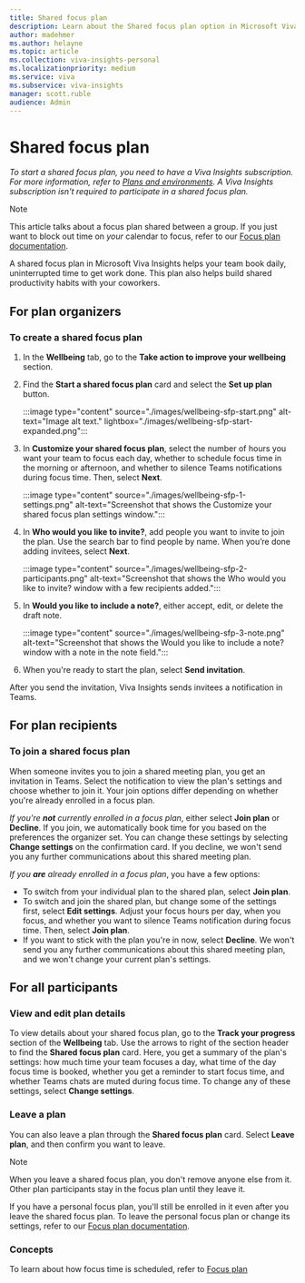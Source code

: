 ```yaml
---
title: Shared focus plan
description: Learn about the Shared focus plan option in Microsoft Viva Insights in Teams
author: madehmer
ms.author: helayne
ms.topic: article
ms.collection: viva-insights-personal
ms.localizationpriority: medium 
ms.service: viva
ms.subservice: viva-insights
manager: scott.ruble
audience: Admin
---
```


# Shared focus plan

*To start a shared focus plan, you need to have a Viva Insights subscription. For more information, refer to [Plans and environments](../overview/plans-environments.md). A Viva Insights subscription isn't required to participate in a shared focus plan.*

>[!Note]
>This article talks about a focus plan shared between a group. If you just want to block out time on *your* calendar to focus, refer to our [Focus plan documentation](../use/focus-plan.md).

A shared focus plan in Microsoft Viva Insights helps your team book daily, uninterrupted time to get work done. This plan also helps build shared productivity habits with your coworkers.

## For plan organizers

### To create a shared focus plan

1. In the **Wellbeing** tab, go to the **Take action to improve your wellbeing** section.
1. Find the **Start a shared focus plan** card and select the **Set up plan** button.

   :::image type="content" source="./images/wellbeing-sfp-start.png" alt-text="Image alt text." lightbox="./images/wellbeing-sfp-start-expanded.png":::

1. In **Customize your shared focus plan**, select the number of hours you want your team to focus each day, whether to schedule focus time in the morning or afternoon, and whether to silence Teams notifications during focus time. Then, select **Next**.

    :::image type="content" source="./images/wellbeing-sfp-1-settings.png" alt-text="Screenshot that shows the Customize your shared focus plan settings window."::: 

1. In **Who would you like to invite?**, add people you want to invite to join the plan. Use the search bar to find people by name. When you’re done adding invitees, select **Next**.
   
   :::image type="content" source="./images/wellbeing-sfp-2-participants.png" alt-text="Screenshot that shows the Who would you like to invite? window with a few recipients added."::: 

1. In **Would you like to include a note?**, either accept, edit, or delete the draft note. 

    :::image type="content" source="./images/wellbeing-sfp-3-note.png" alt-text="Screenshot that shows the Would you like to include a note? window with a note in the note field."::: 

1. When you're ready to start the plan, select **Send invitation**.

After you send the invitation, Viva Insights sends invitees a notification in Teams.

<!--this process doesn't ask about Teams reminders-->

## For plan recipients

### To join a shared focus plan

When someone invites you to join a shared meeting plan, you get an invitation in Teams. Select the notification to view the plan's settings and choose whether to join it. Your join options differ depending on whether you're already enrolled in a focus plan.

*If you're **not** currently enrolled in a focus plan*, either select **Join plan** or **Decline**. If you join, we automatically book time for you based on the preferences the organizer set. You can change these settings by selecting **Change settings** on the confirmation card. If you decline, we won't send you any further communications about this shared meeting plan.

*If you **are** already enrolled in a focus plan*, you have a few options:

* To switch from your individual plan to the shared plan, select **Join plan**.
* To switch and join the shared plan, but change some of the settings first, select **Edit settings**. Adjust your focus hours per day, when you focus, and whether you want to silence Teams notification during focus time. Then, select **Join plan**.
* If you want to stick with the plan you're in now, select **Decline**. We won't send you any further communications about this shared meeting plan, and we won't change your current plan's settings.

## For all participants

### View and edit plan details

To view details about your shared focus plan, go to the **Track your progress** section of the **Wellbeing** tab. Use the arrows to right of the section header to find the **Shared focus plan** card. Here, you get a summary of the plan's settings: how much time your team focuses a day, what time of the day focus time is booked, whether you get a reminder to start focus time, and whether Teams chats are muted during focus time. To change any of these settings, select **Change settings**.

### Leave a plan

You can also leave a plan through the **Shared focus plan** card. Select **Leave plan**, and then confirm you want to leave.


>[!Note]
>When you leave a shared focus plan, you don't remove anyone else from it. Other plan participants stay in the focus plan until they leave it.

<!--demo env this said I was ending plan for everyone-->

If you have a personal focus plan, you'll still be enrolled in it even after you leave the shared focus plan. To leave the personal focus plan or change its settings, refer to our [Focus plan documentation](../use/focus-plan.md#to-change-or-leave-your-focus-plan). 

<!--we're talking about "switching" above. If you switch to the shared plan but then leave it, does the individual plan come back?-->


### Concepts

To learn about how focus time is scheduled, refer to [Focus plan](../use/focus-plan.md#concepts)
